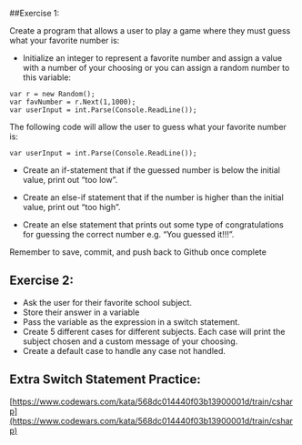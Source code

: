 ##Exercise 1:

Create a program that allows a user to play a game where they must guess what your favorite number is:

* Initialize an integer to represent a favorite number and assign a value with a number of your choosing or you can assign a random number to this variable:

```
var r = new Random();
var favNumber = r.Next(1,1000);
var userInput = int.Parse(Console.ReadLine());
``` 

The following code will allow the user to guess what your favorite number is:
```
var userInput = int.Parse(Console.ReadLine());
```

+ Create an if-statement that if the guessed number is below the initial value, print out “too low”.

+ Create an else-if statement that if the number is higher than the initial value, print out “too high”.

+ Create an else statement that prints out some type of congratulations for guessing the correct number e.g. “You guessed it!!!”.

Remember to save, commit, and push back to Github once complete



## Exercise 2:

+ Ask the user for their favorite school subject.
+ Store their answer in a variable
+ Pass the variable as the expression in a switch statement.
+ Create 5 different cases for different subjects. Each case will print the subject chosen and a custom message of your choosing.
+ Create a default case to handle any case not handled.

## Extra Switch Statement Practice:

[https://www.codewars.com/kata/568dc014440f03b13900001d/train/csharp](https://www.codewars.com/kata/568dc014440f03b13900001d/train/csharp)

